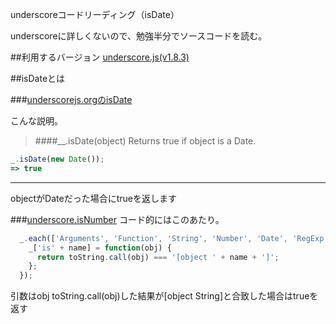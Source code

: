 underscoreコードリーディング（isDate）

underscoreに詳しくないので、勉強半分でソースコードを読む。



##利用するバージョン
[underscore.js(v1.8.3)](https://github.com/jashkenas/underscore/tree/1.8.3)


##isDateとは


###[underscorejs.orgのisDate](http://underscorejs.org/#isDate)

こんな説明。
>####__.isDate(object) 
Returns true if object is a Date.

```javascript
_.isDate(new Date());
=> true
```

------------- 
objectがDateだった場合にtrueを返します

###[underscore.isNumber](https://github.com/jashkenas/underscore/blob/1.8.3/underscore.js#L1218)
コード的にはこのあたり。

```javascript
  _.each(['Arguments', 'Function', 'String', 'Number', 'Date', 'RegExp', 'Error'], function(name) {
    _['is' + name] = function(obj) {
      return toString.call(obj) === '[object ' + name + ']';
    };
  });
```

引数はobj
toString.call(obj)した結果が[object String]と合致した場合はtrueを返す
